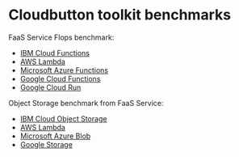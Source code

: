 # Cloudbutton toolkit benchmarks

FaaS Service Flops benchmark:

- [IBM Cloud Functions](flops/ibm_cf)
- [AWS Lambda](flops/aws_lamda)
- [Microsoft Azure Functions](flops/azure_fa)
- [Google Cloud Functions](flops/gcp_functions)
- [Google Cloud Run](flops/gcp_run)

Object Storage benchmark from FaaS Service:

- [IBM Cloud Object Storage](object_storage/ibm_cos)
- [AWS Lambda](object_storage/aws_s3)
- [Microsoft Azure Blob](object_storage/azure_blob)
- [Google Storage](object_storage/google_storage)
